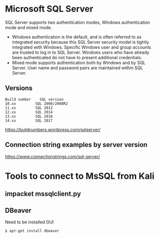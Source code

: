 # Microsoft SQL Server

SQL Server supports two authentication modes, Windows authentication mode and mixed mode.
* Windows authentication is the default, and is often referred to as integrated security because this SQL Server security model is tightly integrated with Windows. Specific Windows user and group accounts are trusted to log in to SQL Server. Windows users who have already been authenticated do not have to present additional credentials.
* Mixed mode supports authentication both by Windows and by SQL Server. User name and password pairs are maintained within SQL Server.

## Versions

```
Build number 	SQL version
10.xx 	      SQL 2008/2008R2
11.xx 	      SQL 2012
12.xx 	      SQL 2014
13.xx 	      SQL 2016
14.xx 	      SQL 2017
```

https://buildnumbers.wordpress.com/sqlserver/


## Connection string examples by server version
https://www.connectionstrings.com/sql-server/




# Tools to connect to MsSQL from Kali


## impacket mssqlclient.py

## DBeaver
Need to be installed
GUI 

```
$ apt-get install dbeaver
```
